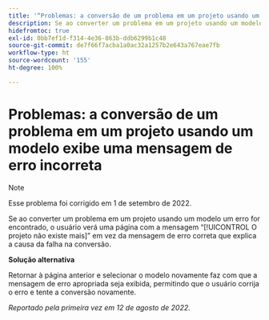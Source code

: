 ```yaml
---
title: '“Problemas: a conversão de um problema em um projeto usando um modelo exibe uma mensagem de erro incorreta”'
description: Se ao converter um problema em um projeto usando um modelo um erro for encontrado, o usuário verá uma página com a mensagem O projeto não existe mais em vez da mensagem de erro correta que explica a causa da falha na conversão.
hidefromtoc: true
exl-id: 0bb7ef1d-f314-4e36-863b-ddb6299b1c48
source-git-commit: de7f66f7acba1a0ac32a1257b2e643a767eae7fb
workflow-type: ht
source-wordcount: '155'
ht-degree: 100%

---
```


# Problemas: a conversão de um problema em um projeto usando um modelo exibe uma mensagem de erro incorreta

>[!NOTE]
>
>Esse problema foi corrigido em 1 de setembro de 2022.

Se ao converter um problema em um projeto usando um modelo um erro for encontrado, o usuário verá uma página com a mensagem “[!UICONTROL O projeto não existe mais]” em vez da mensagem de erro correta que explica a causa da falha na conversão.

**Solução alternativa**

Retornar à página anterior e selecionar o modelo novamente faz com que a mensagem de erro apropriada seja exibida, permitindo que o usuário corrija o erro e tente a conversão novamente.

_Reportado pela primeira vez em 12 de agosto de 2022._
